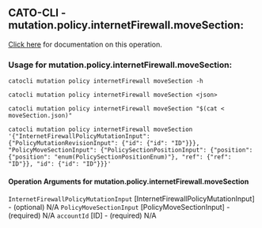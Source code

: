 
## CATO-CLI - mutation.policy.internetFirewall.moveSection:
[Click here](https://api.catonetworks.com/documentation/#mutation-moveSection) for documentation on this operation.

### Usage for mutation.policy.internetFirewall.moveSection:

`catocli mutation policy internetFirewall moveSection -h`

`catocli mutation policy internetFirewall moveSection <json>`

`catocli mutation policy internetFirewall moveSection "$(cat < moveSection.json)"`

`catocli mutation policy internetFirewall moveSection '{"InternetFirewallPolicyMutationInput": {"PolicyMutationRevisionInput": {"id": {"id": "ID"}}}, "PolicyMoveSectionInput": {"PolicySectionPositionInput": {"position": {"position": "enum(PolicySectionPositionEnum)"}, "ref": {"ref": "ID"}}, "id": {"id": "ID"}}}'`

#### Operation Arguments for mutation.policy.internetFirewall.moveSection ####
`InternetFirewallPolicyMutationInput` [InternetFirewallPolicyMutationInput] - (optional) N/A 
`PolicyMoveSectionInput` [PolicyMoveSectionInput] - (required) N/A 
`accountId` [ID] - (required) N/A 
